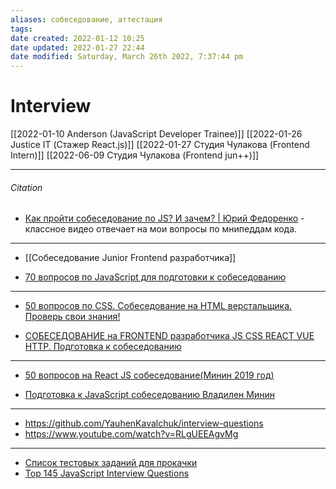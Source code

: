 ```yaml
---
aliases: собеседование, аттестация
tags: 
date created: 2022-01-12 10:25
date updated: 2022-01-27 22:44
date modified: Saturday, March 26th 2022, 7:37:44 pm
---
```


# Interview

[[2022-01-10 Anderson (JavaScript Developer Trainee)]]
[[2022-01-26 Justice IT (Стажер React.js)]]
[[2022-01-27 Студия Чулакова (Frontend Intern)]]
[[2022-06-09 Студия Чулакова (Frontend jun++)]]

---

###### Citation

- [Как пройти собеседование по JS? И зачем? | Юрий Федоренко](https://www.youtube.com/watch?v=ncaWoyLINoI&list=PLuEo4W0EBxtVyV0ycYJVLiOvwVSZXS3Iw&index=19) - классное видео отвечает на мои вопросы по мнипеддам кода.

---

- [[Cобеседование Junior Frontend разработчика]]

- [70 вопросов по JavaScript для подготовки к собеседованию](https://bookflow.ru/70-voprosov-po-javascript-dlya-podgotovki-k-sobesedovaniyu/)

---

- [50 вопросов по CSS. Собеседование на HTML верстальщика. Проверь свои знания!](https://www.youtube.com/watch?v=4YRG6cMAASI&list=WL&index=7)

- [СОБЕСЕДОВАНИЕ на FRONTEND разработчика JS CSS REACT VUE HTTP. Подготовка к собеседованию](https://www.youtube.com/watch?v=gV6eobXisYU&list=WL&index=2&t=1737s)

---

- [50 вопросов на React JS собеседование(Минин 2019 год)](https://www.youtube.com/watch?v=-cZOdWjFwXw)

- [Подготовка к JavaScript собеседованию Владилен Минин](https://www.youtube.com/watch?v=M_pclb-58ZY&list=WL&index=2&t=330s)

---

- <https://github.com/YauhenKavalchuk/interview-questions>
- <https://www.youtube.com/watch?v=RLgUEEAgvMg>

---

- [Список тестовых заданий для прокачки](https://github.com/Hexlet/ru-test-assignments)
- [Top 145 JavaScript Interview Questions](https://www.fullstack.cafe/interview-questions/javascript)
